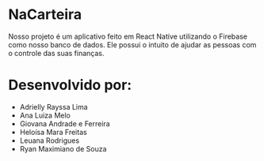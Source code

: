 # NaCarteira
 
Nosso projeto é um aplicativo feito em React Native utilizando o Firebase como nosso banco de dados.
Ele possui o intuito de ajudar as pessoas com o controle das suas finanças.


# Desenvolvido por:

- Adrielly Rayssa Lima
- Ana Luiza Melo
- Giovana Andrade e Ferreira
- Heloísa Mara Freitas
- Leuana Rodrigues
- Ryan Maximiano de Souza 
